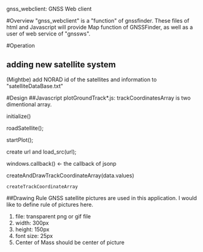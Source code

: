 gnss_webclient: GNSS Web client

#Overview
"gnss_webclient" is a "function" of gnssfinder. These files of html and Javascript will provide Map function of GNSSFinder, as well as a user of web service of "gnssws".

	 
#Operation
## adding new satellite system
(Mightbe) add NORAD id of the satellites and information to "satelliteDataBase.txt"

#Design
##Javascript
plotGroundTrack*.js:
trackCoordinatesArray is two dimentional array.

initialize()

  roadSatellite();

  startPlot();

  create url and load_src(url);

  windows.callback() <- the callback of jsonp

  createAndDrawTrackCoordinateArray(data.values)

    createTrackCoordinateArray

##Drawing Rule
GNSS satellite pictures are used in this application. I would like to define rule of pictures here.

1. file: transparent png or gif file
2. width: 300px
3. height: 150px 
4. font size: 25px
5. Center of Mass should be center of picture
